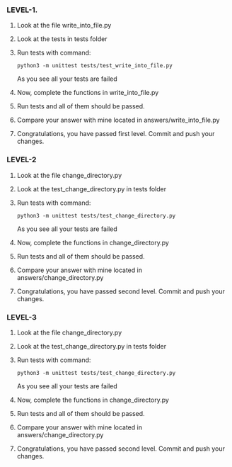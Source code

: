 ### LEVEL-1.

1. Look at the file write_into_file.py

2. Look at the tests in tests folder 

3. Run tests with command:

    ```python3 -m unittest tests/test_write_into_file.py```
    
   As you see all your tests are failed

4. Now, complete the functions in write_into_file.py

5. Run tests and all of them should be passed.

6. Compare your answer with mine located in answers/write_into_file.py

7. Congratulations, you have passed first level. Commit and push your changes. 

### LEVEL-2

1. Look at the file change_directory.py

2. Look at the test_change_directory.py in tests folder 

3. Run tests with command:

    ```python3 -m unittest tests/test_change_directory.py```
    
   As you see all your tests are failed

4. Now, complete the functions in change_directory.py

5. Run tests and all of them should be passed.

6. Compare your answer with mine located in answers/change_directory.py

7. Congratulations, you have passed second level. Commit and push your changes. 

### LEVEL-3

1. Look at the file change_directory.py

2. Look at the test_change_directory.py in tests folder 

3. Run tests with command:

    ```python3 -m unittest tests/test_change_directory.py```
    
   As you see all your tests are failed

4. Now, complete the functions in change_directory.py

5. Run tests and all of them should be passed.

6. Compare your answer with mine located in answers/change_directory.py

7. Congratulations, you have passed second level. Commit and push your changes. 



